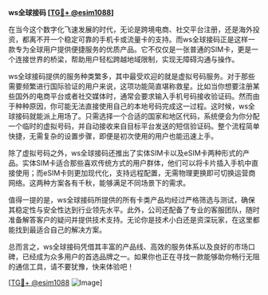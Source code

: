 **ws全球接码 [[TG💪+ @esim1088](https://t.me/s/esim1088)]**

在当今这个数字化飞速发展的时代，无论是跨境电商、社交平台注册，还是海外投资，都离不开一个稳定可靠的手机卡或流量卡的支持。而ws全球接码正是这样一款专为全球用户提供便捷服务的优质产品。它不仅仅是一张普通的SIM卡，更是一个连接世界的桥梁，帮助用户轻松跨越地域限制，实现无障碍沟通与操作。

ws全球接码提供的服务种类繁多，其中最受欢迎的就是虚拟号码服务。对于那些需要频繁进行国际验证的用户来说，这项功能简直堪称救星。比如当你想要注册某些国外的电商平台或者社交媒体时，通常会要求输入手机号码接收验证码。然而由于种种原因，你可能无法直接使用自己的本地号码完成这一过程。这时候，ws全球接码就能派上用场了。只需选择一个合适的国家和地区代码，系统便会为你分配一个临时的虚拟号码，并自动接收来自目标平台发送的短信验证码。整个流程简单快捷，无需复杂的设置步骤，即便是初次使用的用户也能迅速上手。

除了虚拟号码之外，ws全球接码还推出了实体SIM卡以及eSIM卡两种形式的产品。实体SIM卡适合那些喜欢传统方式的用户群体，他们可以将卡片插入手机中直接使用；而eSIM卡则更加现代化，支持远程配置，无需物理更换即可切换运营商网络。这两种方案各有千秋，能够满足不同场景下的需求。

值得一提的是，ws全球接码所提供的所有卡类产品均经过严格筛选与测试，确保其稳定性与安全性达到行业领先水平。此外，公司还配备了专业的客服团队，随时准备解答客户的疑问并提供技术支持。无论你是技术小白还是资深玩家，在这里都能找到最适合自己的解决方案。

总而言之，ws全球接码凭借其丰富的产品线、高效的服务体系以及良好的市场口碑，已经成为众多用户的首选品牌之一。如果你也正在寻找一款能够助你畅行无阻的通信工具，请不要犹豫，快来体验吧！

[[TG💪+ @esim1088](https://t.me/s/esim1088) ![Image](https://i.postimg.cc/4NQfJmqS/Snipaste-2025-05-13-00-14-12.png)]